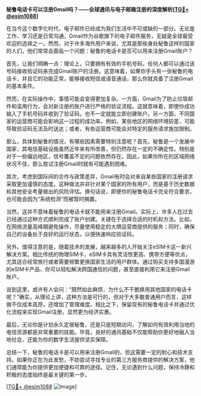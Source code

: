**秘鲁电话卡可以注册Gmail吗？——全球通讯与电子邮箱注册的深度解析[[TG💪+ @esim1088](https://t.me/s/esim1088)]**

在当今这个数字化时代，电子邮件已经成为我们生活中不可或缺的一部分。无论是工作、学习还是日常沟通，Gmail作为谷歌旗下的电子邮件服务，无疑是全球最受欢迎的选择之一。然而，对于许多海外用户来说，尤其是那些身处秘鲁这样的国家的人们，他们常常会面临一个问题：秘鲁的电话卡是否可以用来注册Gmail账户？

首先，让我们明确一点：理论上，只要拥有有效的手机号码，任何人都可以通过该号码接收验证码来完成Gmail账户的注册。这意味着，如果你手头有一张秘鲁的电话卡，并且它的功能正常，能够接收短信或语音通话，那么你就具备了注册Gmail的基本条件。

然而，在实际操作中，事情可能会变得更加复杂。一方面，Gmail为了防止垃圾邮件和滥用行为，会对新注册的账户进行严格的验证流程。这就意味着，即使你成功输入了手机号码并收到了验证码，也不一定就能立即创建账户。另一方面，不同国家的运营商可能会影响这一过程的成功率。例如，某些地区的网络环境较差，可能导致验证码无法及时送达；或者，有些运营商可能会对特定的服务请求施加限制。

那么，具体到秘鲁的情况，有哪些因素需要特别注意呢？首先，秘鲁是一个发展中国家，其电信基础设施虽然近年来有所改善，但仍然存在一定的不确定性。特别是对于一些偏远地区，信号覆盖不足的问题依然存在。因此，如果你所在的区域网络状况不佳，那么尝试注册Gmail时就有可能遇到困难。

其次，考虑到国际间的合作与政策差异，Gmail有时会对来自某些国家的注册请求采取更加谨慎的态度。这种做法并非针对某个国家的所有用户，而是基于历史数据和其他安全考量做出的风险评估。换句话说，即便你的秘鲁电话卡完全符合要求，也可能会因为“系统检测”而被暂时搁置。

当然，这并不意味着秘鲁的电话卡就不能用来注册Gmail。实际上，许多人在过去已经通过这种方式顺利完成了账户创建。关键在于选择合适的时机和方法。比如，在网络流量高峰期避免操作，尽量使用稳定的大牌运营商提供的服务；同时，确保自己的设备处于良好的运行状态，以便快速响应验证码。

另外，值得注意的是，随着技术的发展，越来越多的人开始关注eSIM卡这一新兴解决方案。相比传统的物理SIM卡，eSIM卡具有灵活性更高、携带方便等优点，尤其适合经常旅行或者需要频繁更换国家生活的用户群体。通过购买支持多国漫游的eSIM卡产品，你可以轻松解决跨国通信的问题，甚至直接利用它来注册Gmail账户。

说到这里，或许有人会问：“既然如此麻烦，为什么不干脆换用其他国家的电话卡呢？”确实，从理论上讲，这种方法是可行的，但对于大多数普通用户而言，这样做不仅成本高昂，还增加了管理难度。相比之下，保留现有的秘鲁电话卡并通过优化流程来实现Gmail注册，显然更为经济实惠。

最后，无论你是计划永久定居秘鲁，还是只是短期访问，了解如何有效利用当地的电信资源都是非常重要的技能。毕竟，良好的通讯基础不仅能帮助你更好地融入当地社会，还能为你的数字生活提供坚实保障。

总结一下，秘鲁的电话卡是可以用来注册Gmail的，但这需要一定的耐心和技术支持。如果你正在为此发愁，不妨尝试寻找专业的第三方服务商提供的解决方案，他们通常能为你提供更加便捷和可靠的途径。记住，无论遇到什么问题，保持冷静和积极的态度始终是最关键的第一步。

[[TG💪+ @esim1088](https://t.me/s/esim1088) ![Image](https://i.postimg.cc/4NQfJmqS/Snipaste-2025-05-13-00-14-12.png)]